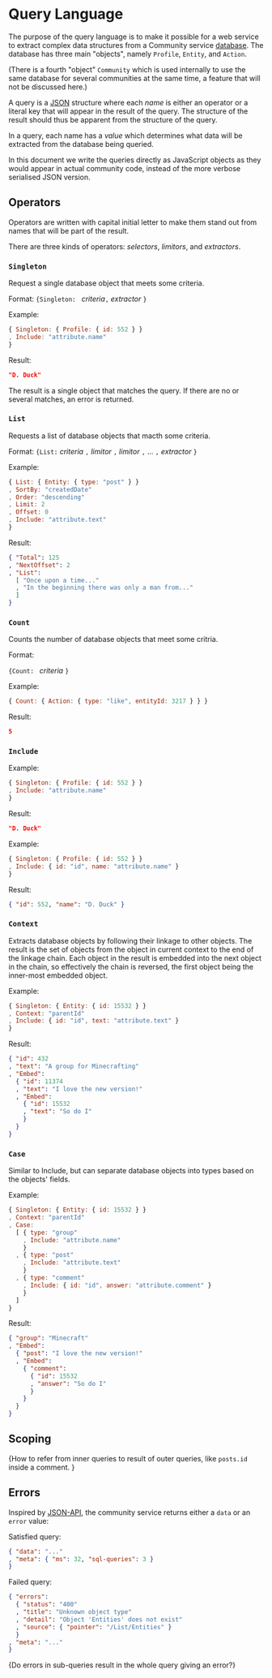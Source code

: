 # Query Language

The purpose of the query language is to make it possible for a web service to extract complex data structures from a Community service [database](db-model.md).  The database has three main "objects", namely `Profile`, `Entity`, and `Action`.

(There is a fourth "object" `Community` which is used internally to use the same database for several communities at the same time, a feature that will not be discussed here.)

A query is a [JSON](http://json.org) structure where each *name* is either an operator or a literal key that will appear in the result of the query.  The structure of the result should thus be apparent from the structure of the query.

In a query, each name has a *value* which determines what data will be extracted from the database being queried.

In this document we write the queries directly as JavaScript objects as they would appear in actual community code, instead of the more verbose serialised JSON version.

## Operators

Operators are written with capital initial letter to make them stand out from names that will be part of the result.

There are three kinds of operators: *selectors*, *limitors*, and *extractors*.

### `Singleton`

Request a single database object that meets some criteria.

Format: `{Singleton: ` *criteria*`,` *extractor* `}`

Example:

```js
{ Singleton: { Profile: { id: 552 } }
, Include: "attribute.name"
}
```
Result:
```json
"D. Duck"
```

The result is a single object that matches the query.  If there are no or several matches, an error is returned.


### `List`

Requests a list of database objects that macth some criteria.

Format: `{List:` *criteria* `,` *limitor* `,` *limitor* `,` ... `,` *extractor* `}`

Example:

```js
{ List: { Entity: { type: "post" } }
, SortBy: "createdDate"
, Order: "descending"
, Limit: 2
, Offset: 0
, Include: "attribute.text"
}
```
Result:
```json
{ "Total": 125
, "NextOffset": 2
, "List":
  [ "Once upon a time..."
  , "In the beginning there was only a man from..."
  ]
}
```


### `Count`

Counts the number of database objects that meet some critria.

Format:

`{Count: ` *criteria* `}`

Example:

```js
{ Count: { Action: { type: "like", entityId: 3217 } } }
```
Result:
```json
5
```


### `Include`

Example:

```js
{ Singleton: { Profile: { id: 552 } }
, Include: "attribute.name"
}
```
Result:
```json
"D. Duck"
```

Example:

```js
{ Singleton: { Profile: { id: 552 } }
, Include: { id: "id", name: "attribute.name" }
}
```
Result:
```json
{ "id": 552, "name": "D. Duck" }
```


### `Context`

Extracts database objects by following their linkage to other objects.  The result is the set of objects from the object in current context to the end of the linkage chain.  Each object in the result is embedded into the next object in the chain, so effectively the chain is reversed, the first object being the inner-most embedded object.

Example:

```js
{ Singleton: { Entity: { id: 15532 } }
, Context: "parentId"
, Include: { id: "id", text: "attribute.text" }
}
```
Result:
```json
{ "id": 432
, "text": "A group for Minecrafting"
, "Embed":
  { "id": 11374
  , "text": "I love the new version!"
  , "Embed":
    { "id": 15532
    , "text": "So do I"
    }
  }
}
```

### `Case`

Similar to Include, but can separate database objects into types based on the objects' fields.

Example:

```js
{ Singleton: { Entity: { id: 15532 } }
, Context: "parentId"
, Case:
  [ { type: "group"
    , Include: "attribute.name"
    }
  , { type: "post"
    , Include: "attribute.text"
    }
  , { type: "comment"
    , Include: { id: "id", answer: "attribute.comment" }
    }
  ]
}
```
Result:
```json
{ "group": "Minecraft"
, "Embed":
  { "post": "I love the new version!"
  , "Embed":
    { "comment":
      { "id": 15532
      , "answer": "So do I"
      }
    }
  }
}
```

## Scoping

{How to refer from inner queries to result of outer queries, like `posts.id` inside a comment. }

## Errors

Inspired by [JSON-API](http://jsonapi.org/), the community service returns either a `data` or an `error` value:

Satisfied query:
```json
{ "data": "..."
, "meta": { "ms": 32, "sql-queries": 3 }
}
```

Failed query:
```json
{ "errors":
  { "status": "400"
  , "title": "Unknown object type"
  , "detail": "Object 'Entities' does not exist"
  , "source": { "pointer": "/List/Entities" }
  }
, "meta": "..."
}
```

{Do errors in sub-queries result in the whole query giving an error?}
